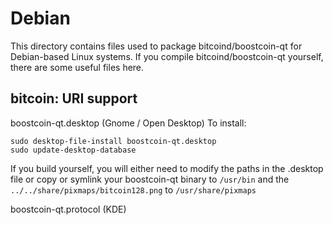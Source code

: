 
Debian
====================
This directory contains files used to package bitcoind/boostcoin-qt
for Debian-based Linux systems. If you compile bitcoind/boostcoin-qt yourself, there are some useful files here.

## bitcoin: URI support ##


boostcoin-qt.desktop  (Gnome / Open Desktop)
To install:

	sudo desktop-file-install boostcoin-qt.desktop
	sudo update-desktop-database

If you build yourself, you will either need to modify the paths in
the .desktop file or copy or symlink your boostcoin-qt binary to `/usr/bin`
and the `../../share/pixmaps/bitcoin128.png` to `/usr/share/pixmaps`

boostcoin-qt.protocol (KDE)

